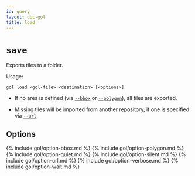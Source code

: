 ```yaml
---
id: query
layout: doc-gol
title: load
---
```


# `save`

Exports tiles to a folder.

Usage:

    gol load <gol-file> <destination> [<options>]

- If no area is defined (via [`--bbox`](#option-bbox) or [`--polygon`](#option-polygon)),
  all tiles are exported.

- Missing tiles will be imported from another repository, if one is specified via [`--url`](#option-url).

## Options

{% include gol/option-bbox.md %}
{% include gol/option-polygon.md %}
{% include gol/option-quiet.md %}
{% include gol/option-silent.md %}
{% include gol/option-url.md %}
{% include gol/option-verbose.md %}
{% include gol/option-wait.md %}